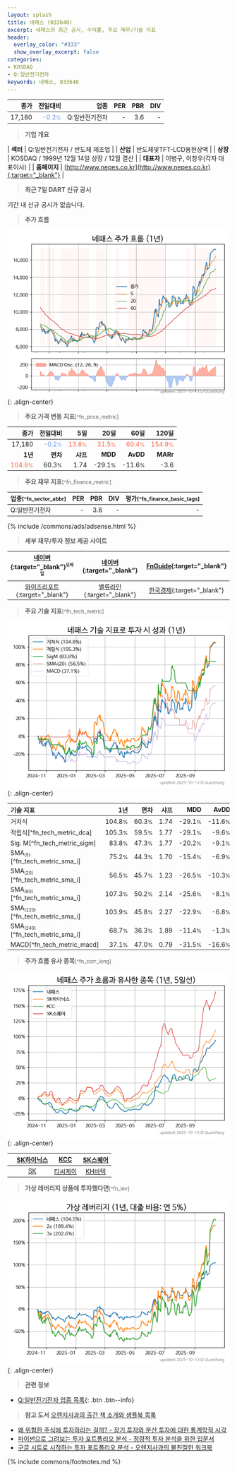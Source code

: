 ```yaml
---
layout: splash
title: 네패스 (033640)
excerpt: 네패스의 최근 공시, 수익률, 주요 재무/기술 지표
header:
  overlay_color: "#333"
  show_overlay_excerpt: false
categories:
- KOSDAQ
- Q:일반전기전자
keywords: 네패스, 033640
---
```


| **종가** | **전일대비** | **업종** | **PER** | **PBR** | **DIV** |
| -------: | -----------: | -------: | ------: | ------: | ------: |
| 17,180 | <span style="color: cornflowerblue">-0.2<small>%</small></span> | Q:일반전기전자 | - | 3.6 | - |

<!-- more -->


> **기업 개요**<a id="company"></a>

| <span style="white-space:nowrap;">**섹터**</span> | Q:일반전기전자 / 반도체 제조업 |
| <span style="white-space:nowrap;">**산업**</span> | 반도체및TFT-LCD용현상액 |
| <span style="white-space:nowrap;">**상장**</span> | KOSDAQ / 1999년 12월 14일 상장 / 12월 결산 |
| <span style="white-space:nowrap;">**대표자**</span> | 이병구, 이창우(각자 대표이사) |
| <span style="white-space:nowrap;">**홈페이지**</span> | [http://www.nepes.co.kr](http://www.nepes.co.kr){:target="_blank"} |


> **최근 7일 DART 신규 공시**<a id="dart"></a>

기간 내 신규 공시가 없습니다.


> **주가 흐름**<a id="price"></a>

![033640](/stock/images/033640.png){: .align-center}


> **주요 가격 변동 지표**<small>[^fn_price_metric]</small>

| **종가** | **전일대비** | **5일** | **20일** | **60일** | **120일** |
| -------: | -----------: | ------: | -------: | -------: | --------: |
| 17,180 | <span style="color: cornflowerblue">-0.2<small>%</small></span> | <span style="color: tomato">13.8<small>%</small></span> | <span style="color: tomato">31.5<small>%</small></span> | <span style="color: tomato">60.4<small>%</small></span> | <span style="color: tomato">154.9<small>%</small></span> |
| **1년** | **편차** | **샤프** | **MDD** | **AvDD** | **MARr** |
| <span style="color: tomato">104.8<small>%</small></span> | 60.3<small>%</small> | 1.74 | -29.1<small>%</small> | -11.6<small>%</small> | -3.6 |


> **주요 재무 지표**<small>[^fn_finance_metric]</small>

| **업종**<small>[^fn_sector_abbr]</small> | **PER** | **PBR** | **DIV** | **평가**<small>[^fn_finance_basic_tags]</small> |
| :--------------------------------------- | ------: | ------: | ------: | ----------------------------------------------: |
| Q:일반전기전자 | - | 3.6 | - | - |



{% include /commons/ads/adsense.html %}

> **세부 재무/투자 정보 제공 사이트**

| [네이버](https://m.stock.naver.com/domestic/stock/033640/finance/summary){:target="_blank"}<sup><small>모바일</small></sup> | [네이버](https://finance.naver.com/item/coinfo.naver?code=033640){:target="_blank"} | [FnGuide](https://comp.fnguide.com/SVO2/ASP/SVD_Invest.asp?gicode=A033640&MenuYn=Y){:target="_blank"} |
| :---: | :---: | :---: |
| [와이즈리포트](https://comp.wisereport.co.kr/company/c1040001.aspx?cmp_cd=033640){:target="_blank"} | [밸류라인](https://www.valueline.co.kr/finance/summary/033640){:target="_blank"} | [한국경제](https://markets.hankyung.com/stock/033640/financial-summary){:target="_blank"} |


> **주요 기술 지표**<small>[^fn_tech_metric]</small>


![033640](/stock/images/033640_tech.png){: .align-center}

| **기술 지표** | **1년** | **편차** | **샤프** | **MDD** | **AvDD** |
| :------------ | ------: | -----------: | -------: | ------: | -------: |
| 거치식 | 104.8<small>%</small> | 60.3<small>%</small> | 1.74 | -29.1<small>%</small> | -11.6<small>%</small> |
| 적립식[^fn_tech_metric_dca] | 105.3<small>%</small> | 59.5<small>%</small> | 1.77 | -29.1<small>%</small> | -9.6<small>%</small> |
| Sig. M[^fn_tech_metric_sigm] | 83.8<small>%</small> | 47.3<small>%</small> | 1.77 | -20.2<small>%</small> | -9.1<small>%</small> |
| SMA<small><sub>(5)</sub></small>[^fn_tech_metric_sma_i] | 75.2<small>%</small> | 44.3<small>%</small> | 1.70 | -15.4<small>%</small> | -6.9<small>%</small> |
| SMA<small><sub>(20)</sub></small>[^fn_tech_metric_sma_i] | 56.5<small>%</small> | 45.7<small>%</small> | 1.23 | -26.5<small>%</small> | -10.3<small>%</small> |
| SMA<small><sub>(60)</sub></small>[^fn_tech_metric_sma_i] | 107.3<small>%</small> | 50.2<small>%</small> | 2.14 | -25.6<small>%</small> | -8.1<small>%</small> |
| SMA<small><sub>(120)</sub></small>[^fn_tech_metric_sma_i] | 103.9<small>%</small> | 45.8<small>%</small> | 2.27 | -22.9<small>%</small> | -6.8<small>%</small> |
| SMA<small><sub>(240)</sub></small>[^fn_tech_metric_sma_i] | 68.7<small>%</small> | 36.3<small>%</small> | 1.89 | -11.4<small>%</small> | -1.3<small>%</small> |
| MACD[^fn_tech_metric_macd] | 37.1<small>%</small> | 47.0<small>%</small> | 0.79 | -31.5<small>%</small> | -16.6<small>%</small> |


> **주가 흐름 유사 종목**<a id="corr"></a><small>[^fn_corr_long]</small>

![033640](/stock/images/033640_corr.png){: .align-center}

|       | [SK하이닉스](/000660/) | [KCC](/002380/) | [SK스퀘어](/402340/) |
| :---: | :------------------------------------: | :------------------------------------: | :------------------------------------: |
|       | [SK](/034730/) | [티씨케이](/064760/) | [KH바텍](/060720/) |


> **가상 레버리지 상품에 투자했다면**<a id="2x"></a><small>[^fn_lev]</small>

![033640](/stock/images/033640_2x.png){: .align-center}


> **관련 정보**

- [Q:일반전기전자 업종 목록](/stats/sector/kosdaq_업종_일반전기전자_종목/){: .btn .btn--info}

> **참고 도서** [오렌지사과의 출간 책 소개와 샘플북 목록](https://kongdori.tistory.com/691)

- [왜 위험한 주식에 투자하라는 걸까? - 장기 투자와 분산 투자에 대한 통계학적 시각](https://kongdori.tistory.com/421)
- [파이썬으로 그려보는 투자 포트폴리오 분석  - 정량적 투자 분석을 위한 입문서](https://kongdori.tistory.com/643)
- [구글 시트로 시작하는 투자 포트폴리오 분석 - 오렌지사과의 불친절한 워크북](https://kongdori.tistory.com/449)


{% include commons/footnotes.md %}